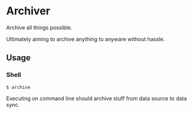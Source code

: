 Archiver
========

Archive all things possible.

Ultimately aiming to archive anything to anyware without hassle.

Usage
-----

### Shell

    $ archive

Executing on command line should archive stuff from data source to data sync.

